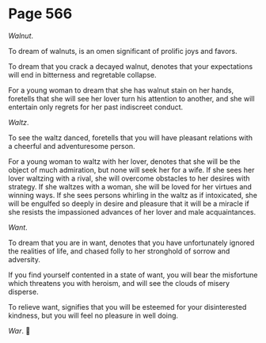 # Page 566
_Walnut_.


To dream of walnuts, is an omen significant of prolific joys and favors.


To dream that you crack a decayed walnut, denotes that your expectations
will end in bitterness and regretable collapse.


For a young woman to dream that she has walnut stain on her hands,
foretells that she will see her lover turn his attention to another,
and she will entertain only regrets for her past indiscreet conduct.


_Waltz_.


To see the waltz danced, foretells that you will have pleasant
relations with a cheerful and adventuresome person.


For a young woman to waltz with her lover, denotes that she will be
the object of much admiration, but none will seek her for a wife.
If she sees her lover waltzing with a rival, she will overcome
obstacles to her desires with strategy. If she waltzes with
a woman, she will be loved for her virtues and winning ways.
If she sees persons whirling in the waltz as if intoxicated,
she will be engulfed so deeply in desire and pleasure that it
will be a miracle if she resists the impassioned advances of her
lover and male acquaintances.


_Want_.


To dream that you are in want, denotes that you have unfortunately
ignored the realities of life, and chased folly to her stronghold
of sorrow and adversity.


If you find yourself contented in a state of want, you will bear
the misfortune which threatens you with heroism, and will see
the clouds of misery disperse.


To relieve want, signifies that you will be esteemed for your
disinterested kindness, but you will feel no pleasure in well doing.


_War_.
